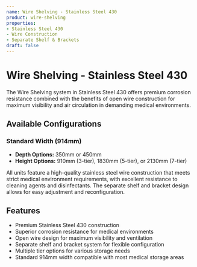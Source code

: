 ```yaml
---
name: Wire Shelving - Stainless Steel 430
product: wire-shelving
properties:
- Stainless Steel 430
- Wire Construction
- Separate Shelf & Brackets
draft: false
---
```


# Wire Shelving - Stainless Steel 430

The Wire Shelving system in Stainless Steel 430 offers premium corrosion resistance combined with the benefits of open wire construction for maximum visibility and air circulation in demanding medical environments.

## Available Configurations

### Standard Width (914mm)
- **Depth Options:** 350mm or 450mm
- **Height Options:** 910mm (3-tier), 1830mm (5-tier), or 2130mm (7-tier)

All units feature a high-quality stainless steel wire construction that meets strict medical environment requirements, with excellent resistance to cleaning agents and disinfectants. The separate shelf and bracket design allows for easy adjustment and reconfiguration.

## Features
- Premium Stainless Steel 430 construction
- Superior corrosion resistance for medical environments
- Open wire design for maximum visibility and ventilation
- Separate shelf and bracket system for flexible configuration
- Multiple tier options for various storage needs
- Standard 914mm width compatible with most medical storage areas
